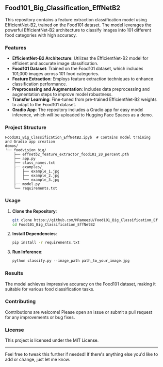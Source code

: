 
## Food101_Big_Classification_EffNetB2

This repository contains a feature extraction classification model using EfficientNet-B2, trained on the Food101 dataset. The model leverages the powerful EfficientNet-B2 architecture to classify images into 101 different food categories with high accuracy.

### Features
- **EfficientNet-B2 Architecture**: Utilizes the EfficientNet-B2 model for efficient and accurate image classification.
- **Food101 Dataset**: Trained on the Food101 dataset, which includes 101,000 images across 101 food categories.
- **Feature Extraction**: Employs feature extraction techniques to enhance classification performance.
- **Preprocessing and Augmentation**: Includes data preprocessing and augmentation steps to improve model robustness.
- **Transfer Learning**: Fine-tuned from pre-trained EfficientNet-B2 weights to adapt to the Food101 dataset.
- **Gradio App**: The repository includes a Gradio app for easy model inference, which will be uploaded to Hugging Face Spaces as a demo.

### Project Structure
```
Food101_Big_Classification_EffNetB2.ipyb  # Contains model training and Gradio app creation
demos/
└── foodvision_big/
    ├── effnetb2_feature_extractor_food101_20_percent.pth
    ├── app.py
    ├── class_names.txt
    ├── examples/
    │   ├── example_1.jpg
    │   ├── example_2.jpg
    │   └── example_3.jpg
    ├── model.py
    └── requirements.txt
```

### Usage
1. **Clone the Repository**:
   ```bash
   git clone https://github.com/MRameezU/Food101_Big_Classification_EffNetB2.git
   cd Food101_Big_Classification_EffNetB2
   ```
2. **Install Dependencies**:
   ```bash
   pip install -r requirements.txt
   ```
3. **Run Inference**:
   ```python
   python classify.py --image_path path_to_your_image.jpg
   ```

### Results
The model achieves impressive accuracy on the Food101 dataset, making it suitable for various food classification tasks.

### Contributing
Contributions are welcome! Please open an issue or submit a pull request for any improvements or bug fixes.

### License
This project is licensed under the MIT License.

---

Feel free to tweak this further if needed! If there's anything else you'd like to add or change, just let me know.
